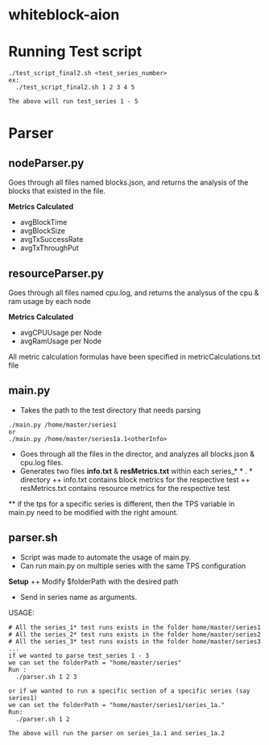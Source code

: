 # whiteblock-aion

# Running Test script
```
./test_script_final2.sh <test_series_number>
ex:
  ./test_script_final2.sh 1 2 3 4 5

The above will run test_series 1 - 5
```


# Parser
## nodeParser.py
Goes through all files named blocks.json, and returns the analysis of the blocks that existed in the file.

**Metrics Calculated**
+ avgBlockTime
+ avgBlockSize
+ avgTxSuccessRate
+ avgTxThroughPut

## resourceParser.py
Goes through all files named cpu.log, and returns the analysus of the cpu & ram usage by each node

**Metrics Calculated**
+ avgCPUUsage per Node
+ avgRamUsage per Node

All metric calculation formulas have been specified in metricCalculations.txt file


## main.py
+ Takes the path to the test directory that needs parsing
```
./main.py /home/master/series1
or
./main.py /home/master/series1a.1<otherInfo>
```
+ Goes through all the files in the director, and analyzes all blocks.json & cpu.log files.
+ Generates two files **info.txt** & **resMetrics.txt** within each series_* * . * directory
++ info.txt contains block metrics for the respective test
++ resMetrics.txt contains resource metrics for the respective test

** if the tps for a specific series is different, then the TPS variable in main.py need to be modified with the right amount.

## parser.sh
+ Script was made to automate the usage of main.py.
+ Can run main.py on multiple series with the same TPS configuration

**Setup**
++ Modify $folderPath with the desired path

+ Send in series name as arguments.

USAGE:
```
# All the series_1* test runs exists in the folder home/master/series1
# All the series_2* test runs exists in the folder home/master/series2
# All the series_3* test runs exists in the folder home/master/series3
...
if we wanted to parse test_series 1 - 3 
we can set the folderPath = "home/master/series"
Run :
  ./parser.sh 1 2 3
  
or if we wanted to run a specific section of a specific series (say series1)
we can set the folderPath = "home/master/series1/series_1a."
Run:
  ./parser.sh 1 2
 
The above will run the parser on series_1a.1 and series_1a.2
```


 


